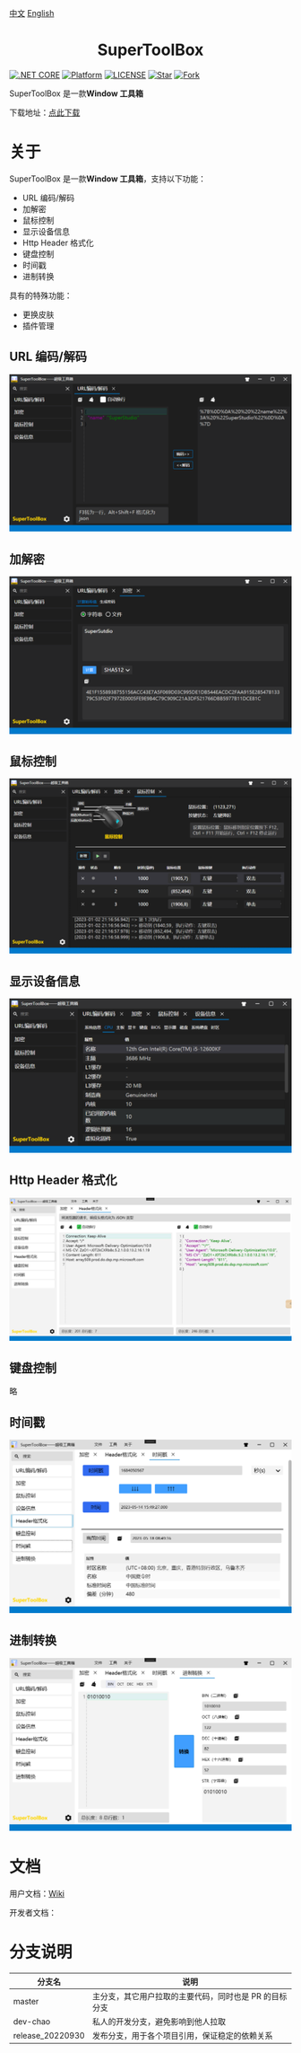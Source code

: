 

[中文](README.md) [English](README_EN.md) 

<h1 align="center">SuperToolBox</h1>

[![.NET CORE](https://img.shields.io/badge/.NET%20Framework-4.7.2-d.svg)](#)
[![Platform](https://img.shields.io/badge/Platform-Win-brightgreen.svg)](#)
[![LICENSE](https://img.shields.io/badge/license-GPL%203.0-blue)](#)
[![Star](https://img.shields.io/github/stars/SuperStudio/SuperToolBox?label=Star%20this%20repo)](https://github.com/SuperStudio/SuperToolBox)
[![Fork](https://img.shields.io/github/forks/SuperStudio/SuperToolBox?label=Fork%20this%20repo)](https://github.com/SuperStudio/SuperToolBox/fork)

SuperToolBox 是一款**Window 工具箱**

下载地址：[点此下载](https://github.com/SuperStudio/SuperToolBox/releases)

# 关于

SuperToolBox 是一款**Window 工具箱**，支持以下功能：

- URL 编码/解码
- 加解密
- 鼠标控制
- 显示设备信息
- Http Header 格式化
- 键盘控制
- 时间戳
- 进制转换

具有的特殊功能：

- 更换皮肤
- 插件管理

## URL 编码/解码

<img src="Image/image-20230102211524266.png" alt="image-20230102211524266" style="zoom:80%;" />

## 加解密

<img src="Image/image-20230102211635472.png" alt="image-20230102211635472" style="zoom:80%;" />

## 鼠标控制

<img src="Image/image-20230102211711919.png" alt="image-20230102211711919" style="zoom:80%;" />

## 显示设备信息

<img src="Image/image-20230102211751119.png" alt="image-20230102211751119" style="zoom:80%;" />

## Http Header 格式化

<img src="Image/image-20230518084848512.png" alt="image-20230518084848512" style="zoom:80%;" />

## 键盘控制

略

## 时间戳

<img src="Image/image-20230518084919360.png" alt="image-20230518084919360" style="zoom:80%;" />

## 进制转换

<img src="Image/image-20230518084945434.png" alt="image-20230518084945434" style="zoom:80%;" />

# 文档

用户文档：[Wiki](https://github.com/SuperStudio/SuperToolBox/wiki)

开发者文档：

# 分支说明

| 分支名           | 说明                                                   |
| ---------------- | ------------------------------------------------------ |
| master           | 主分支，其它用户拉取的主要代码，同时也是 PR 的目标分支 |
| dev-chao         | 私人的开发分支，避免影响到他人拉取                     |
| release_20220930 | 发布分支，用于各个项目引用，保证稳定的依赖关系         |

